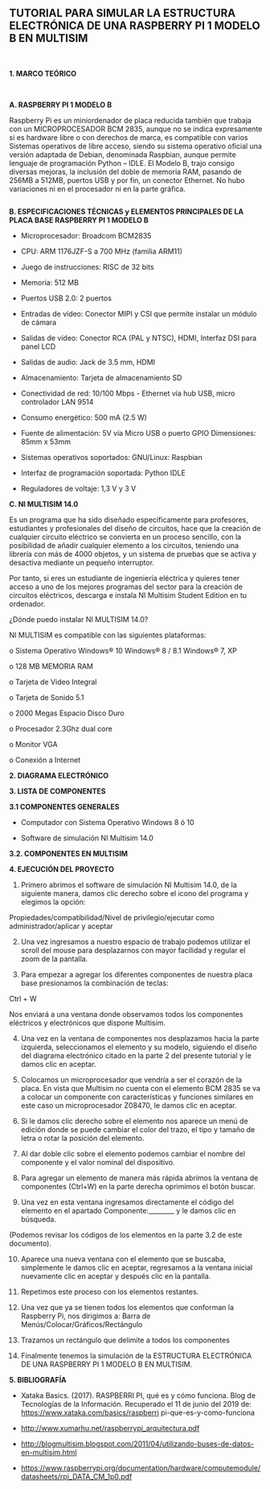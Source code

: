 ## TUTORIAL PARA SIMULAR LA ESTRUCTURA ELECTRÓNICA DE UNA RASPBERRY PI 1 MODELO B  EN MULTISIM

<br>

**1. MARCO TEÓRICO**

<br>

**A. RASPBERRY PI 1 MODELO B**

Raspberry Pi es un miniordenador de placa reducida también que trabaja con un MICROPROCESADOR BCM 2835, aunque no se indica expresamente si es hardware libre o con derechos de marca, es compatible con varios Sistemas operativos de libre acceso, siendo su sistema operativo oficial una versión adaptada de Debian, denominada Raspbian, aunque permite lenguaje de programación Python – IDLE.
El Modelo B, trajo consigo diversas mejoras, la inclusión del doble de memoria RAM, pasando de 256MB a 512MB, puertos USB y por fin, un conector Ethernet. No hubo variaciones ni en el procesador ni en la parte gráfica.

![]()

**B.	ESPECIFICACIONES TÉCNICAS y ELEMENTOS PRINCIPALES DE LA PLACA BASE
RASPBERRY PI 1 MODELO B**

- Microprocesador:	 	Broadcom BCM2835
- CPU:				ARM 1176JZF-S a 700 MHz (familia ARM11)

-	Juego de instrucciones:	RISC de 32 bits

-	Memoria:			512 MB 

-	Puertos USB 2.0:		2 puertos

-	Entradas de vídeo:		Conector MIPI y CSI que permite instalar un módulo         de cámara 

-	Salidas de vídeo:		Conector RCA (PAL y NTSC), HDMI, Interfaz DSI para panel LCD

-	Salidas de audio:		Jack de 3.5 mm, HDMI

-	Almacenamiento:		Tarjeta de almacenamiento SD

-	Conectividad de red:	 	10/100 Mbps - Ethernet  vía hub USB, micro controlador LAN 9514

-	Consumo energético:	 		500 mA (2.5 W)

-	Fuente de alimentación:			5V  vía Micro USB o puerto GPIO Dimensiones:					85mm x 53mm

-	Sistemas operativos soportados:		GNU/Linux: Raspbian

-	Interfaz de programación soportada:	Python IDLE

-	Reguladores de voltaje:		1,3 V y 3 V


**C.	NI MULTISIM 14.0**

Es un programa que ha sido diseñado específicamente para profesores, estudiantes y profesionales del diseño de circuitos, hace que la creación de cualquier circuito eléctrico se convierta en un proceso sencillo, con la posibilidad de añadir cualquier elemento a los circuitos, teniendo una librería con más de 4000 objetos, y un sistema de pruebas que se activa y desactiva mediante un pequeño interruptor. 

Por tanto, si eres un estudiante de ingeniería eléctrica y quieres tener acceso a uno de los mejores programas del sector para la creación de circuitos eléctricos, descarga e instala NI Multisim Student Edition en tu ordenador.
 
¿Dónde puedo instalar NI MULTISIM 14.0? 

NI MULTISIM es compatible con las siguientes plataformas:

o	Sistema Operativo Windows® 10 Windows® 8 / 8.1 Windows® 7, XP

o	128 MB MEMORIA RAM

o	Tarjeta de Video Integral

o	Tarjeta de Sonido 5.1

o	2000 Megas Espacio Disco Duro

o	Procesador 2.3Ghz dual core

o	Monitor VGA

o	Conexión a Internet


**2.	DIAGRAMA ELECTRÓNICO**

**3.	LISTA DE COMPONENTES**

**3.1	COMPONENTES GENERALES** 

- Computador con  Sistema Operativo Windows 8 ó 10
	
	
	
- Software de simulación NI Multisim 14.0			



**3.2. COMPONENTES EN MULTISIM**





**4.	EJECUCIÓN DEL PROYECTO**

1.	Primero abrimos el software de simulación NI Multisim 14.0, de la siguiente manera, damos clic derecho sobre el icono del programa y elegimos la opción:

Propiedades/compatibilidad/Nivel de privilegio/ejecutar como administrador/aplicar y aceptar


2.	Una vez ingresamos a nuestro espacio de trabajo podemos utilizar el scroll del mouse para desplazarnos con mayor facilidad y regular el zoom de la pantalla.



3.	Para empezar a agregar los diferentes componentes de nuestra placa base presionamos la combinación de teclas:	

Ctrl + W

Nos enviará a una ventana donde observamos todos los componentes eléctricos y electrónicos que dispone Multisim.

 

4.	Una vez en la ventana de componentes nos desplazamos hacia la parte izquierda, seleccionamos el elemento y su modelo, siguiendo el diseño del diagrama electrónico citado en la parte 2 del presente tutorial y le damos clic en aceptar.
  


5.	Colocamos  un microprocesador que vendría a ser el corazón de la placa. En vista que Multisim no cuenta con el elemento BCM 2835 se va a colocar un componente con características y funciones similares en este caso un microprocesador Z08470, le damos clic en aceptar.

 

6.	Si le damos clic derecho sobre el elemento nos aparece un menú de edición donde se puede cambiar el color del trazo, el tipo y tamaño de letra o rotar la posición del elemento.

 
  

7.	Al dar doble clic sobre el elemento podemos cambiar el nombre del componente y el valor nominal del dispositivo.

 

8.	Para agregar un elemento de manera más rápida abrimos la ventana de componentes (Ctrl+W) en la parte derecha oprimimos el botón buscar.

 

9.	Una vez en esta ventana ingresamos directamente el código del elemento en el apartado  Componente:________  y le damos clic en búsqueda.

(Podemos revisar los códigos de los elementos en la parte 3.2 de este documento).
 

10.	Aparece una nueva ventana con el elemento que se buscaba,  simplemente le damos  clic en aceptar, regresamos a la ventana inicial nuevamente clic en aceptar y después clic en la pantalla.




11.	Repetimos este proceso con los elementos restantes.

 

 

12.	Una vez que ya se tienen todos los elementos que conforman la Raspberry Pi, nos dirigimos a:
                                  Barra de Menús/Colocar/Gráficos/Rectángulo













13.	Trazamos un rectángulo que delimite a todos los componentes 
 
14.	Finalmente tenemos la simulación de la ESTRUCTURA ELECTRÓNICA DE UNA RASPBERRY PI 1 MODELO B  EN MULTISIM.










**5.	BIBLIOGRAFÍA**

- Xataka Basics. (2017). RASPBERRI PI, qué es y cómo funciona. Blog de Tecnologías de la Información. Recuperado el 11 de   	junio del 2019 de: https://www.xataka.com/basics/raspberri pi-que-es-y-como-funciona

- http://www.xumarhu.net/raspberrypi_arquitectura.pdf

- http://blogmultisim.blogspot.com/2011/04/utilizando-buses-de-datos-en-multisim.html

- https://www.raspberrypi.org/documentation/hardware/computemodule/datasheets/rpi_DATA_CM_1p0.pdf




